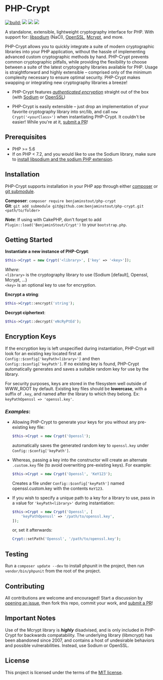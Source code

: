 # PHP-Crypt
<a href="https://travis-ci.com/benjaminstout/php-crypt"><img src="https://img.shields.io/travis/com/benjaminstout/php-crypt/master.svg?style=flat-square" alt="build:"></a> <img src="https://img.shields.io/github/languages/code-size/benjaminstout/php-crypt.svg?style=flat-square"> <img src="https://img.shields.io/github/license/benjaminstout/php-crypt.svg?color=%23307ABE&style=flat-square"> <img src="https://img.shields.io/github/downloads/benjaminstout/php-crypt/total.svg?style=flat-square">

A standalone, extensible, lightweight cryptography interface for PHP. With support for: [libsodium](https://github.com/jedisct1/libsodium) (NaCl), [OpenSSL](http://php.net/manual/en/book.openssl.php), [Mcrypt](http://php.net/manual/en/book.mcrypt.php), and more.

PHP-Crypt allows you to quickly integrate a suite of modern cryptographic libraries into your PHP application, without the hassle of implementing advanced custom cryptographic methods by hand. PHP-Crypt prevents common cryptographic pitfalls, while providing the flexibility to choose between a suite of the latest cryptography libraries available for PHP. Usage is straightforward and highly extensible – comprised only of the minimum complexity necessary to ensure optimal security. PHP-Crypt makes swapping or integrating new cryptography libraries a breeze!

* PHP-Crypt features [*authenticated encryption*](https://en.wikipedia.org/wiki/Authenticated_encryption) straight out of the box (with [Sodium](https://libsodium.gitbook.io/doc/secret-key_cryptography/authenticated_encryption) or [OpenSSL](https://wiki.openssl.org/index.php/EVP_Authenticated_Encryption_and_Decryption))

* PHP-Crypt is easily extensible – just drop an implementation of your favorite cryptography library into src/lib, and call `new Crypt('<yourClass>')` when instantiating PHP-Crypt. It couldn't be easier! While you're at it, [submit a PR](https://github.com/benjaminstout/php-crypt/pull/new/master)!

## Prerequisites

* PHP >= 5.6
* If on PHP < 7.2, and you would like to use the Sodium library, make sure to [install libsodium and the sodium PHP extension](https://paragonie.com/book/pecl-libsodium/read/00-intro.md).

## Installation

PHP-Crypt supports installation in your PHP app through either [composer](https://getcomposer.org/) or [git submodule](https://git-scm.com/book/en/v2/Git-Tools-Submodules).

__Composer__: `composer require benjaminstout/php-crypt`  
__Git__: `git add submodule git@github.com:benjaminstout/php-crypt.git <path/to/folder>`

*__Note__*: If using with CakePHP, don't forget to add `Plugin::load('BenjaminStout/Crypt')` to your `bootstrap.php`.


## Getting Started

__Instantiate a new instance of PHP-Crypt__:  
```php
$this->Crypt = new Crypt('<library>', ['key' => '<key>']);
```
*Where*:  
`<library>` is the cryptography library to use (Sodium [default], Openssl, Mcrypt, ...)  
`<key>` is an optional key to use for encryption.

__Encrypt a string__:  
```php
$this->Crypt::encrypt('string');
```

__Decrypt ciphertext__:  
```php
$this->Crypt::decrypt('eNcRyPtEd');
```


## Encryption Keys

If the encryption key is left unspecified during instantiation, PHP-Crypt will look for an existing key located first at `Config::$config['keyPath<library>']` and then `Config::$config['keyPath']`. If no existing key is found, PHP-Crypt automatically generates and saves a suitable random key for use by the library.

For security purposes, keys are stored in the filesystem well outside of WWW_ROOT by default. Existing key files should be __lowercase__, with a suffix of `.key`, and named after the library to which they belong. Ex: `keyPathOpenssl => 'openssl.key'`. 

### *Examples*:

* Allowing PHP-Crypt to generate your keys for you without any pre-existing key file:
  ```php
  $this->Crypt = new Crypt('Openssl');
  ```  
  automatically saves the generated random key to `openssl.key` under `Config::$config['keyPath']`.

* Whereas, passing a key into the constructor will create an alternate `.custom.key` file (to avoid overwriting pre-existing keys). For example:
  ```php
  $this->Crypt = new Crypt('Openssl', 'KeY123');
  ```
  Creates a file under `Config::$config['keyPath']` named openssl.custom.key with the contents `KeY123`.

* If you wish to specify a unique path to a key for a library to use, pass in a value for `'keyPath<library>'` during instantiation:
  ```php
  $this->Crypt = new Crypt('Openssl', [
      'keyPathOpenssl' => '/path/to/openssl.key',
  ]);
  ```
  or, set it afterwards:
  ```php
  Crypt::setPath('Openssl', '/path/to/openssl.key');
  ```


## Testing

Run a `composer update --dev` to install phpunit in the project, then run `vendor/bin/phpunit` from the root of the project.


## Contributing

All contributions are welcome and encouraged! Start a discussion by [opening an issue](https://github.com/benjaminstout/php-crypt/issues/new), then fork this repo, commit your work, and [submit a PR](https://github.com/benjaminstout/php-crypt/pull/new/master)!


## Important Notes

Use of the Mcrypt library is *__highly__* disadvised, and is only included in PHP-Crypt for backwards compatability. The underlying library (libmcrypt) has been abandoned since 2007, and contains a host of undesirable behaviors and possible vulnerabilities. Instead, use Sodium or OpenSSL.


## License

This project is licensed under the terms of the [MIT license](LICENSE.md).
